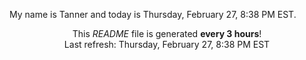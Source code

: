 My name is Tanner and today is Thursday, February 27, 8:38 PM EST.

<p align="center">This <i>README</i> file is generated <b>every 3 hours</b>!</br>Last refresh: Thursday, February 27, 8:38 PM EST<br /></p>
